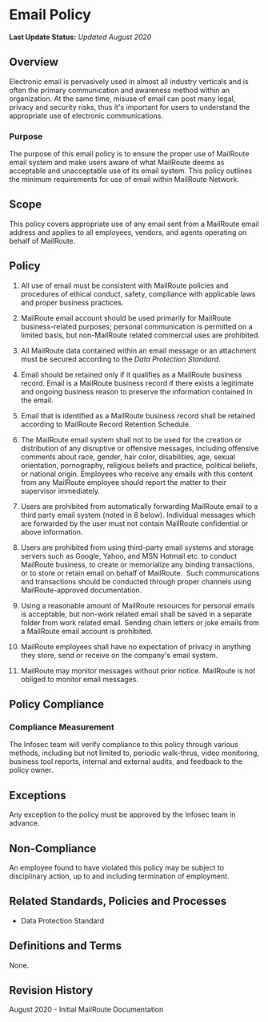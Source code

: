 # Email Policy

**Last Update Status:** *Updated August 2020*

## Overview

Electronic email is pervasively used in almost all industry verticals
and is often the primary communication and awareness method within an
organization. At the same time, misuse of email can post many legal,
privacy and security risks, thus it's important for users to understand
the appropriate use of electronic communications.

### Purpose

The purpose of this email policy is to ensure the proper use of
MailRoute email system and make users aware of what MailRoute deems as
acceptable and unacceptable use of its email system. This policy
outlines the minimum requirements for use of email within MailRoute
Network.

## Scope

This policy covers appropriate use of any email sent from a MailRoute
email address and applies to all employees, vendors, and agents
operating on behalf of MailRoute.

## Policy

1.  All use of email must be consistent with MailRoute policies and procedures of ethical conduct, safety, compliance with applicable laws and proper business practices. 

1.  MailRoute email account should be used primarily for MailRoute business-related purposes; personal communication is permitted on a limited basis, but non-MailRoute related commercial uses are prohibited.

1.  All MailRoute data contained within an email message or an attachment must be secured according to the *Data Protection Standard*.

1.  Email should be retained only if it qualifies as a MailRoute
    business record. Email is a MailRoute business record if there
    exists a legitimate and ongoing business reason to preserve the
    information contained in the email.

1.  Email that is identified as a MailRoute business record shall be
    retained according to MailRoute Record Retention Schedule.

1.  The MailRoute email system shall not to be used for the creation or distribution of any disruptive or offensive messages, including offensive comments about race, gender, hair color, disabilities, age, sexual orientation, pornography, religious beliefs and practice, political beliefs, or national origin. Employees who receive any emails with this content from any MailRoute employee should report the matter to their supervisor immediately.

1.  Users are prohibited from automatically forwarding MailRoute email to a third party email system (noted in 8 below). Individual messages which are forwarded by the user must not contain MailRoute confidential or above information. 

1.  Users are prohibited from using third-party email systems and storage servers such as Google, Yahoo, and MSN Hotmail etc. to conduct MailRoute business, to create or memorialize any binding transactions, or to store or retain email on behalf of MailRoute.  Such communications and transactions should be conducted through proper channels using MailRoute-approved documentation. 

1.  Using a reasonable amount of MailRoute resources for personal emails is acceptable, but non-work related email shall be saved in a separate folder from work related email. Sending chain letters or joke emails from a MailRoute email account is prohibited. 

1.  MailRoute employees shall have no expectation of privacy in anything they store, send or receive on the company's email system. 

1.  MailRoute may monitor messages without prior notice. MailRoute is not obliged to monitor email messages.

## Policy Compliance

### Compliance Measurement

The Infosec team will verify compliance to this policy through various
methods, including but not limited to, periodic walk-thrus, video
monitoring, business tool reports, internal and external audits, and
feedback to the policy owner.

## Exceptions

Any exception to the policy must be approved by the Infosec team in
advance.

## Non-Compliance

An employee found to have violated this policy may be subject to
disciplinary action, up to and including termination of employment.

## Related Standards, Policies and Processes

-   Data Protection Standard

## Definitions and Terms

None.

## Revision History

August 2020 - Initial MailRoute Documentation